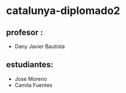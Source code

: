# catalunya-diplomado2

## profesor :

- Dany Javier Bautista

## estudiantes:
- Jose Moreno
- Camila Fuentes
